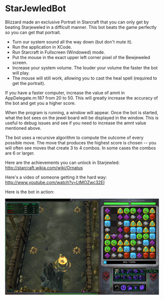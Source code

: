 StarJewledBot
=============

Blizzard made an exclusive Portrait in Starcraft that you can only get by beating Starjeweled in a difficult manner. This bot beats the game perfectly so you can get that portrait.

* Turn our system sound all the way down (but don't mute it).
* Run the application in XCode.
* Run Starcraft in Fullscreen (Windowed) mode.
* Put the mouse in the exact upper left corner pixel of the Bewjeweled screen.
* Increase your system volume. The louder your volume the faster the bot will play.
* The mouse will still work, allowing you to cast the heal spell (required to get the portrait).

If you have a faster computer, increase the value of amnt in AppDelegate.m:187 from 20 to 50. This will greatly increase the accuracy of the bot and get you a higher score.

When the program is running, a window will appear. Once the bot is started, what the bot sees on the jewel board will be displayed in the window. This is useful to debug issues and see if you need to increase the amnt value mentioned above.

The bot uses a recursive algorithm to compute the outcome of every possible move. The move that produces the highest score is chosen -- you will often see moves that create 3 to 4 combos. In some cases the combos are 6 or larger.

Here are the achievements you can unlock in Starjewled: http://starcraft.wikia.com/wiki/Ornatus

Here's a video of someone getting it the hard way:
http://www.youtube.com/watch?v=LtMOZwc32EI

Here is the bot in action:

<img src="https://raw.githubusercontent.com/ddustin/StarJeweledBot/master/StarJeweledBot/2.png"/>
